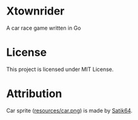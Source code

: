 # Xtownrider

A car race game written in Go

# License

This project is licensed under MIT License.

# Attribution

Car sprite ([resources/car.png](resources/car.png)) is made by [Satik64](https://opengameart.org/content/car-pixelart).
